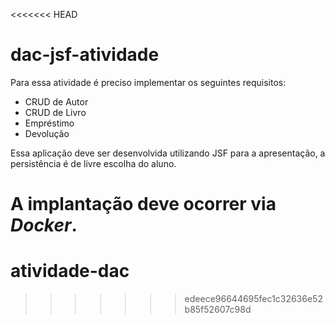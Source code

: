 <<<<<<< HEAD
# dac-jsf-atividade

Para essa atividade é preciso implementar os seguintes requisitos:

* CRUD de Autor
* CRUD de Livro
* Empréstimo
* Devolução


Essa aplicação deve ser desenvolvida utilizando JSF para a apresentação, a persistência é de livre escolha do aluno. 

A implantação deve ocorrer via *Docker*.
=======
# atividade-dac
>>>>>>> edeece96644695fec1c32636e52b85f52607c98d
